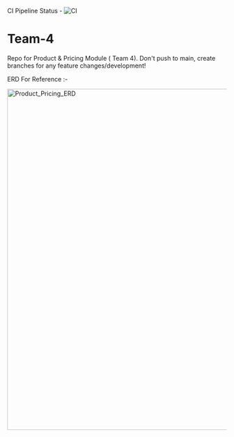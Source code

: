 CI Pipeline Status - ![CI](https://github.com/CashCached-BT-Lab/Team-4/actions/workflows/ci.yml/badge.svg)

# Team-4
Repo for Product &amp; Pricing Module ( Team 4). Don't push to main, create branches for any feature changes/development!


ERD For Reference :-

<img width="969" height="783" alt="Product_Pricing_ERD" src="https://github.com/user-attachments/assets/73af7cce-a9fe-4537-8fc8-9a3700b068e9" />

